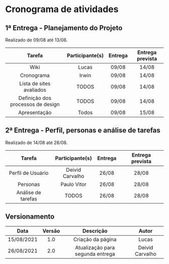 # Cronograma de atividades

## 1ª Entrega - Planejamento do Projeto
<p align = "justify">Realizado de 09/08 até 13/08.</p>

|             Tarefa              |     Participante(s)       |Entrega|Entrega prevista|
|:-------------------------------:|:-------------------------:|:-----:|:--------------:|
|              Wiki               | Lucas                      | 09/08 |     14/08      |
|           Cronograma            |         Irwin             | 09/08 |     14/08      |
|    Lista de sites avaliados     |         TODOS            | 09/08 |     14/08      |
|Definição dos processos de design|     TODOS                 | 09/08 |     14/08      |
|       Apresentação              | Todos                     | 09/08 |     15/08      |

## 2ª Entrega - Perfil, personas e análise de tarefas

<p align = "justify">Realizado de 14/08 até 28/08.</p>

|             Tarefa              |     Participante(s)       |Entrega|Entrega prevista|
|:-------------------------------:|:-------------------------:|:-----:|:--------------:|
|          Perfil de Usuário             | Deivid Carvalho        | 26/08 |     28/08      |
|           Personas           |         Paulo Vitor       | 26/08 |     28/08      |
|    Análise de tarefas     |         TODOS            | 26/08 |     28/08      |

## Versionamento
| Data |Versão|         Descrição          |       Autor      |
|:----:|:----:|:--------------------------:|:----------------:|
| 15/08/2021 |  1.0 | Criação da página     | Lucas |
| 26/08/2021 |  2.0 | Atualização para segunda entrega   | Deivid Carvalho |